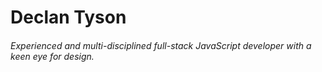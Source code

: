 # Declan Tyson

######  Experienced and multi-disciplined full-stack JavaScript developer with a keen eye for design.